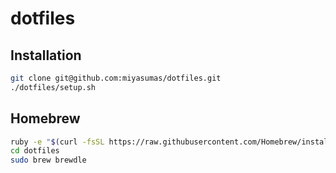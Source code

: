 # dotfiles

## Installation

```bash
git clone git@github.com:miyasumas/dotfiles.git
./dotfiles/setup.sh
```

## Homebrew

```bash
ruby -e "$(curl -fsSL https://raw.githubusercontent.com/Homebrew/install/master/install)"
cd dotfiles
sudo brew brewdle
```

